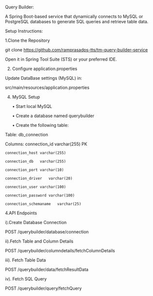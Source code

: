 Query Builder:

A Spring Boot-based service that dynamically connects to MySQL or PostgreSQL databases to generate SQL queries and retrieve table data.

Setup Instructions:

1.Clone the Repository

git clone https://github.com/ramprasadps-tts/tm-query-builder-service

Open it in Spring Tool Suite (STS) or your preferred IDE.

2. Configure application.properties
   
Update DataBase settings (MySQL) in:

src/main/resources/application.properties

4. MySQL Setup
   
    • Start local MySQL
   
    • Create a database named querybuilder
   
    • Create the following table:
   
Table: db_connection

Columns:
	connection_id	varchar(255) PK
 
	connection_host	varchar(255)
 
	connection_db	varchar(255)
 
	connection_port	varchar(10)
 
	connection_driver	varchar(20)
 
	connection_user	varchar(100)
 
	connection_password	varchar(100)
 
	connection_schemaname	varchar(25)
 

4.API Endpoints

i).Create Database Connection

POST /querybuilder/database/connection

ii).Fetch Table and Column Details

POST /querybuilder/columndetails/fetchColumnDetails

iii). Fetch Table Data
   
POST /querybuilder/data/fetchResultData

iv). Fetch SQL Query
   
POST /querybuilder/query/fetchQuery

